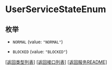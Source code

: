 # UserServiceStateEnum

## 枚举


* `NORMAL` (value: `"NORMAL"`)

* `BLOCKED` (value: `"BLOCKED"`)


[\[返回类型列表\]](README.md#类型列表)
[\[返回接口列表\]](README.md#接口列表)
[\[返回服务README\]](README.md)


